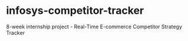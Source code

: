 # infosys-competitor-tracker
8-week internship project - Real-Time E-commerce Competitor Strategy Tracker
